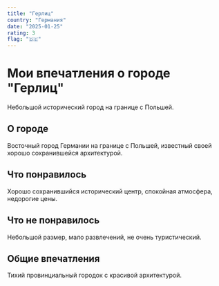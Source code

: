 ```yaml
---
title: "Герлиц"
country: "Германия"
date: "2025-01-25"
rating: 3
flag: "🇩🇪"
---
```


# Мои впечатления о городе "Герлиц"

Небольшой исторический город на границе с Польшей.

## О городе

Восточный город Германии на границе с Польшей, известный своей хорошо сохранившейся архитектурой.

## Что понравилось

Хорошо сохранившийся исторический центр, спокойная атмосфера, недорогие цены.

## Что не понравилось

Небольшой размер, мало развлечений, не очень туристический.

## Общие впечатления

Тихий провинциальный городок с красивой архитектурой.
